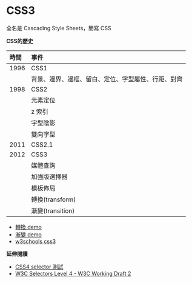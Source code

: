 # CSS3

全名是 Cascading Style Sheets，簡寫 CSS

**CSS的歷史**

| 時間 | 事件     |
| :------------- | :------------- |
| 1996        | CSS1                                       |
|             | 背景、邊界、邊框、留白、定位、字型屬性、行距、對齊 |
| 1998        | CSS2                                       |
|             | 元素定位                                    |
|             | z 索引                                     |
|             | 字型陰影                                    |
|             | 雙向字型                                    |
| 2011        | CSS2.1                                     |
| 2012        | CSS3                                       |
|             | 媒體查詢                                    |
|             | 加強版選擇器                                 |
|             | 模板佈局                                    |
|             | 轉換(transform)                             |
|             | 漸變(transition)                            |

<!--
|             | 階層式(cascading)與繼承                      |
-->


* [轉換 demo](http://www.w3schools.com/css/css3_3dtransforms.asp)
* [漸變 demo](http://codepen.io/alincode/pen/bBYPyZ)
* [w3schools css3](http://www.w3schools.com/css/css3_intro.asp)

**延伸閱讀**
* [CSS4 selector 測試](http://css4-selectors.com/browser-selector-test/)
* [W3C Selectors Level 4 - W3C Working Draft 2](https://www.w3.org/TR/selectors4/)
